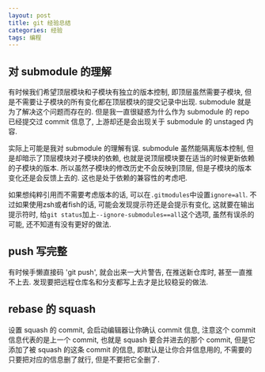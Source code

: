```yaml
---
layout: post
title: git 经验总结
categories: 经验
tags: 编程
---
```


## 对 submodule 的理解

有时候我们希望顶层模块和子模块有独立的版本控制,
即顶层虽然需要子模块, 但是不需要让子模块的所有变化都在顶层模块的提交记录中出现.
submodule 就是为了解决这个问题而存在的.
但是我一直很疑惑为什么作为 submodule 的 repo 已经提交过 commit 信息了,
上游却还是会出现关于 submodule 的 unstaged 内容.

实际上可能是我对 submodule 的理解有误.
submodule 虽然能隔离版本控制, 但是却暗示了顶层模块对子模块的依赖,
也就是说顶层模块要在适当的时候更新依赖的子模块的版本.
所以虽然子模块的修改历史不会反映到顶层, 但是子模块的版本变化还是会反馈上去的.
这也是处于依赖的兼容性的考虑吧.

如果想纯粹引用而不需要考虑版本的话, 可以在`.gitmodules`中设置`ignore=all`.
不过如果使用zsh或者fish的话, 可能会发现提示符还是会提示有变化, 这就要在输出提示符时,
给`git status`加上`--ignore-submodules==all`这个选项, 虽然有误杀的可能, 还不知道有没有更好的做法.

## push 写完整

有时候手懒直接码 'git push', 就会出来一大片警告, 在推送新仓库时, 甚至一直推不上去.
发现要把远程仓库名和分支都写上去才是比较稳妥的做法.

## rebase 的 squash

设置 squash 的 commit, 会启动编辑器让你确认 commit 信息, 注意这个 commit 信息代表的是上一个 commit,
也就是 squash 要合并进去的那个 commit, 但是它添加了被 squash 的这条 commit 的信息, 即默认是让你合并信息用的,
不需要的只要把对应的信息删了就行, 但是不要把它全删了.

